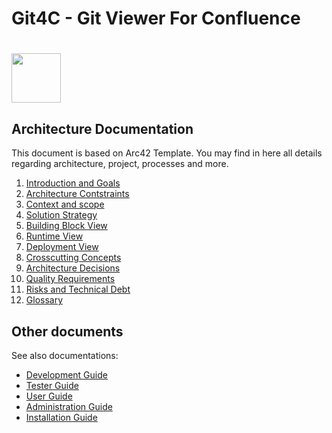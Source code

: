# Git4C - Git Viewer For Confluence

# <a href="http://www.networkedassets.com/"><img src="https://www.networkedassets.net/images/NA_logo.png" height="79"></a>

## Architecture Documentation
This document is based on Arc42 Template. You may find in here all details regarding architecture, project, processes and more. 

01. [Introduction and Goals](1.0%20-%20Introduction%20and%20Goals.md)
02. [Architecture Contstraints](2.0%20-%20Constraints.md)
03. [Context and scope](3.0%20-%20Context%20and%20scope.md)
04. [Solution Strategy](4.0%20-%20Solution%20Strategy.md)
05. [Building Block View](5.0%20-%20Building%20Block%20View.md)
06. [Runtime View](6.0%20-%20Runtime%20View.md)
07. [Deployment View](7.0%20-%20Deployment%20View.md)
08. [Crosscutting Concepts](8.0%20-%20Crosscutting%20Concepts.md)
09. [Architecture Decisions](9.0%20-%20Architecture%20Decisions.md)
10. [Quality Requirements](10.0%20-%20Quality%20Requirements.md)
11. [Risks and Technical Debt](11.0%20-%20Risks%20and%20Technical%20Debt.md)
12. [Glossary](12.0%20-%20Glossary.md)

## Other documents  

See also documentations:  
 - [Development Guide](../guides/Development/index.md)  
 - [Tester Guide](../guides/Tester/index.md)  
 - [User Guide](../guides/User/index.md)  
 - [Administration Guide](../guides/Administration/index.md)  
 - [Installation Guide](../guides/Installation/index.md)  